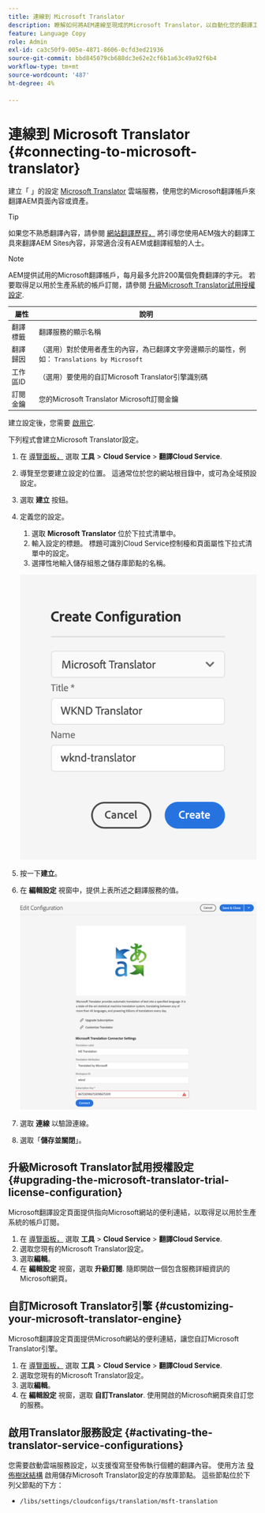 ```yaml
---
title: 連線到 Microsoft Translator
description: 瞭解如何將AEM連線至現成的Microsoft Translator，以自動化您的翻譯工作流程。
feature: Language Copy
role: Admin
exl-id: ca3c50f9-005e-4871-8606-0cfd3ed21936
source-git-commit: bbd845079cb688dc3e62e2cf6b1a63c49a92f6b4
workflow-type: tm+mt
source-wordcount: '487'
ht-degree: 4%

---
```


# 連線到 Microsoft Translator {#connecting-to-microsoft-translator}

建立「 」的設定 [Microsoft Translator](https://www.microsoft.com/en-us/translator/business/) 雲端服務，使用您的Microsoft翻譯帳戶來翻譯AEM頁面內容或資產。

>[!TIP]
>
>如果您不熟悉翻譯內容，請參閱 [網站翻譯歷程，](/help/journey-sites/translation/overview.md) 將引導您使用AEM強大的翻譯工具來翻譯AEM Sites內容，非常適合沒有AEM或翻譯經驗的人士。

>[!NOTE]
>
>AEM提供試用的Microsoft翻譯帳戶，每月最多允許200萬個免費翻譯的字元。 若要取得足以用於生產系統的帳戶訂閱，請參閱 [升級Microsoft Translator試用授權設定](#upgrading-the-microsoft-translator-trial-license-configuration).

| 屬性 | 說明 |
|---|---|
| 翻譯標籤 | 翻譯服務的顯示名稱 |
| 翻譯歸因 | （選用）對於使用者產生的內容，為已翻譯文字旁邊顯示的屬性，例如： `Translations by Microsoft` |
| 工作區ID | （選用）要使用的自訂Microsoft Translator引擎識別碼 |
| 訂閱金鑰 | 您的Microsoft Translator Microsoft訂閱金鑰 |

建立設定後，您需要 [啟用它](#activating-the-translator-service-configurations).

下列程式會建立Microsoft Translator設定。

1. 在 [導覽面板，](/help/sites-cloud/authoring/basic-handling.md#first-steps) 選取 **工具** > **Cloud Service** > **翻譯Cloud Service**.
1. 導覽至您要建立設定的位置。 這通常位於您的網站根目錄中，或可為全域預設設定。
1. 選取 **建立** 按鈕。
1. 定義您的設定。
   1. 選取 **Microsoft Translator** 位於下拉式清單中。
   1. 輸入設定的標題。 標題可識別Cloud Service控制檯和頁面屬性下拉式清單中的設定。
   1. 選擇性地輸入儲存組態之儲存庫節點的名稱。

   ![建立翻譯設定](../assets/create-translation-config.png)

1. 按一下&#x200B;**建立**。
1. 在 **編輯設定** 視窗中，提供上表所述之翻譯服務的值。

   ![編輯翻譯設定](../assets/edit-translation-config.png)

1. 選取 **連線** 以驗證連線。
1. 選取「**儲存並關閉**」。

## 升級Microsoft Translator試用授權設定 {#upgrading-the-microsoft-translator-trial-license-configuration}

Microsoft翻譯設定頁面提供指向Microsoft網站的便利連結，以取得足以用於生產系統的帳戶訂閱。

1. 在 [導覽面板，](/help/sites-cloud/authoring/basic-handling.md#first-steps) 選取 **工具** > **Cloud Service** > **翻譯Cloud Service**.
1. 選取您現有的Microsoft Translator設定。
1. 選取&#x200B;**編輯**。
1. 在 **編輯設定** 視窗，選取 **升級訂閱**. 隨即開啟一個包含服務詳細資訊的Microsoft網頁。

## 自訂Microsoft Translator引擎 {#customizing-your-microsoft-translator-engine}

Microsoft翻譯設定頁面提供Microsoft網站的便利連結，讓您自訂Microsoft Translator引擎。

1. 在 [導覽面板，](/help/sites-cloud/authoring/basic-handling.md#first-steps) 選取 **工具** > **Cloud Service** > **翻譯Cloud Service**.
1. 選取您現有的Microsoft Translator設定。
1. 選取&#x200B;**編輯**。
1. 在 **編輯設定** 視窗，選取 **自訂Translator**. 使用開啟的Microsoft網頁來自訂您的服務。

## 啟用Translator服務設定 {#activating-the-translator-service-configurations}

您需要啟動雲端服務設定，以支援復寫至發佈執行個體的翻譯內容。 使用方法 [發佈樹狀結構](/help/sites-cloud/authoring/sites-console/publishing-pages.md#publishing-and-unpublishing-a-tree) 啟用儲存Microsoft Translator設定的存放庫節點。 這些節點位於下列父節點的下方：

* `/libs/settings/cloudconfigs/translation/msft-translation`
